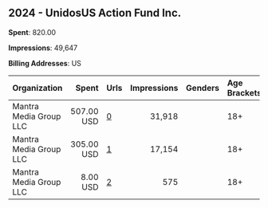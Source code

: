 ## 2024 - UnidosUS Action Fund Inc. 
**Spent**: 820.00

**Impressions**: 49,647

**Billing Addresses**: US

|Organization|Spent|Urls|Impressions|Genders|Age Brackets|Country Codes|
|:---|---:|:---|---:|:---|:---|:---|
|Mantra Media Group LLC|507.00 USD|[0](https://www.snap.com/political-ads/asset/c9a841eb724f1643408b8f27948d6580c5cdbe702d1d9871b05c9079acb6972e?mediaType=jpeg)|31,918||18+||
|Mantra Media Group LLC|305.00 USD|[1](https://www.snap.com/political-ads/asset/3f5ff0bd47b7e3f5883e5933238c16f2aee26b621bbb94e5865ff2cb15c36735?mediaType=png)|17,154||18+||
|Mantra Media Group LLC|8.00 USD|[2](https://www.snap.com/political-ads/asset/c9a841eb724f1643408b8f27948d6580c5cdbe702d1d9871b05c9079acb6972e?mediaType=jpeg)|575||18+||
